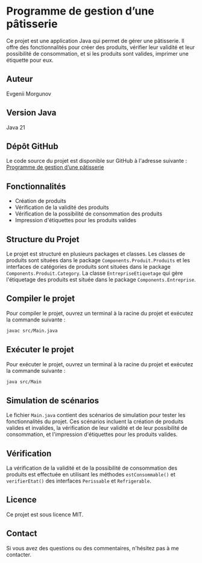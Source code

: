 # Programme de gestion d’une pâtisserie

Ce projet est une application Java qui permet de gérer une pâtisserie. Il offre des fonctionnalités pour créer des produits, vérifier leur validité et leur possibilité de consommation, et si les produits sont valides, imprimer une étiquette pour eux.

## Auteur

Evgenii Morgunov

## Version Java

Java 21

## Dépôt GitHub

Le code source du projet est disponible sur GitHub à l'adresse suivante : [Programme de gestion d’une pâtisserie](https://github.com/MorgunovE/Programme-de-gestion-une-patisserie)

## Fonctionnalités

- Création de produits
- Vérification de la validité des produits
- Vérification de la possibilité de consommation des produits
- Impression d'étiquettes pour les produits valides

## Structure du Projet

Le projet est structuré en plusieurs packages et classes. Les classes de produits sont situées dans le package `Components.Produit.Produits` et les interfaces de catégories de produits sont situées dans le package `Components.Produit.Category`. La classe `EntrepriseEtiquetage` qui gère l'étiquetage des produits est située dans le package `Components.Entreprise`.

## Compiler le projet

Pour compiler le projet, ouvrez un terminal à la racine du projet et exécutez la commande suivante :

```bash
javac src/Main.java
```

## Exécuter le projet

Pour exécuter le projet, ouvrez un terminal à la racine du projet et exécutez la commande suivante :

```bash
java src/Main
```

## Simulation de scénarios

Le fichier `Main.java` contient des scénarios de simulation pour tester les fonctionnalités du projet. Ces scénarios incluent la création de produits valides et invalides, la vérification de leur validité et de leur possibilité de consommation, et l'impression d'étiquettes pour les produits valides.

## Vérification

La vérification de la validité et de la possibilité de consommation des produits est effectuée en utilisant les méthodes `estConsommable()` et `verifierEtat()` des interfaces `Perissable` et `Refrigerable`.

## Licence

Ce projet est sous licence MIT.

## Contact

Si vous avez des questions ou des commentaires, n'hésitez pas à me contacter.